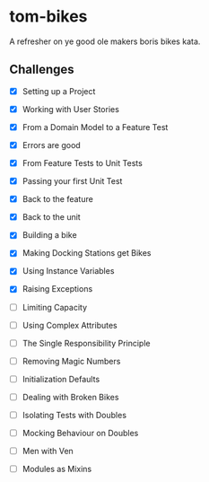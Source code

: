 # tom-bikes
A refresher on ye good ole makers boris bikes kata.

## Challenges

- [x] Setting up a Project
- [x] Working with User Stories
- [x] From a Domain Model to a Feature Test
- [x] Errors are good
- [x] From Feature Tests to Unit Tests
- [x] Passing your first Unit Test
- [x] Back to the feature
- [x] Back to the unit
- [x] Building a bike
- [x] Making Docking Stations get Bikes
- [x] Using Instance Variables
- [x] Raising Exceptions
- [ ] Limiting Capacity
- [ ] Using Complex Attributes
- [ ] The Single Responsibility Principle
- [ ] Removing Magic Numbers
- [ ] Initialization Defaults
- [ ] Dealing with Broken Bikes
- [ ] Isolating Tests with Doubles
- [ ] Mocking Behaviour on Doubles
- [ ] Men with Ven
- [ ] Modules as Mixins

